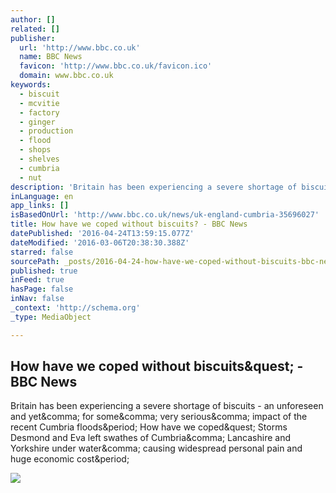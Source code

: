 ```yaml
---
author: []
related: []
publisher:
  url: 'http://www.bbc.co.uk'
  name: BBC News
  favicon: 'http://www.bbc.co.uk/favicon.ico'
  domain: www.bbc.co.uk
keywords:
  - biscuit
  - mcvitie
  - factory
  - ginger
  - production
  - flood
  - shops
  - shelves
  - cumbria
  - nut
description: 'Britain has been experiencing a severe shortage of biscuits - an unforeseen and yet, for some, very serious, impact of the recent Cumbria floods. How have we coped? Storms Desmond and Eva left swathes of Cumbria, Lancashire and Yorkshire under water, causing widespread personal pain and huge economic cost.'
inLanguage: en
app_links: []
isBasedOnUrl: 'http://www.bbc.co.uk/news/uk-england-cumbria-35696027'
title: How have we coped without biscuits? - BBC News
datePublished: '2016-04-24T13:59:15.077Z'
dateModified: '2016-03-06T20:38:30.388Z'
starred: false
sourcePath: _posts/2016-04-24-how-have-we-coped-without-biscuits-bbc-news.md
published: true
inFeed: true
hasPage: false
inNav: false
_context: 'http://schema.org'
_type: MediaObject

---
```

<article style=""><h1>How have we coped without biscuits&amp;quest; - BBC News</h1><p>Britain has been experiencing a severe shortage of biscuits - an unforeseen and yet&amp;comma; for some&amp;comma; very serious&amp;comma; impact of the recent Cumbria floods&amp;period; How have we coped&amp;quest; Storms Desmond and Eva left swathes of Cumbria&amp;comma; Lancashire and Yorkshire under water&amp;comma; causing widespread personal pain and huge economic cost&amp;period;</p><img src="http://ichef.bbci.co.uk/news/1024/cpsprodpb/A110/production/_88523214_thinkstockphotos-519619909.jpg" /></article>